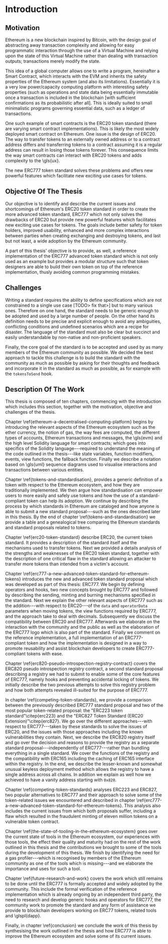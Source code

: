 # Introduction

<!-- Introduce:

 - Blockchain / Ethereum (briefly)
 - Define Tokens, ERC20, the need for a new standard
 - Introduce ERC777 
 - Define payment channels and reason for existence, use as credit card
 - Define loyalty points for credit cards -->

## Motivation

Ethereum is a new blockchain inspired by Bitcoin, with the design goal of abstracting away transaction complexity and allowing for easy programmatic interaction through the use of a Virtual Machine and relying upon the state of this Virtual Machine rather than dealing with transaction outputs; transactions merely modify the state.

This idea of a global computer allows one to write a program, hereinafter a Smart Contract, which interacts with the EVM and inherits the safety properties of the Ethereum system (and also its limitations). Essentially it is a very low power/capacity computing platform with interesting safety properties (such as operations and state data being essentially immutable once a transaction is included in the blockchain [with sufficient confirmations as its probabilistic after all]. This is ideally suited to small minimalistic programs governing essential data, such as a ledger of transactions.

One such example of smart contracts is the ERC20 token standard (there are varying smart contract implementations). This is likely the most widely deployed smart contract on Ethereum. One issue is the design of ERC20. The way to transfer tokens to an externally owned address or to a contract address differs and transferring tokens to a contract assuming it is a regular address can result in losing those tokens forever. This consequence limits the way smart contracts can interact with ERC20 tokens and adds complexity to the \gls{ux}.

The new ERC777 token standard solves these problems and offers new powerful features which facilitate new exciting use cases for tokens.

## Objective Of The Thesis

Our objective is to identify and describe the current issues and shortcomings of Ethereum's ERC20 token standard in order to create the more advanced token standard, ERC777 which not only solves the drawbacks of ERC20 but provide new powerful features which facilitates new exciting use cases for tokens. The goals include better safety for token holders, improved usability, enhanced and more complex interactions between parties when creating exchanging and destroying tokens, and last but not least, a wide adoption by the Ethereum community.

A part of this thesis' objective is to provide, as well, a reference implementation of the ERC777 advanced token standard which is not only used as an example but provides a modular structure such that token designers are able to build their own token on top of the reference implementation, thusly avoiding common programming mistakes.

## Challenges

Writing a standard requires the ability to define specifications which are not constrained to a single use case [TODO> fix that>] but to many various ones. Therefore on one hand, the standard needs to be generic enough to be adopted and used by a large number of people. On the other hand its definition needs to be precise and explicit enough to avoid any ambiguities, conflicting conditions and undefined scenarios which are a recipe for disaster. The language of the standard must also be clear but succinct and easily understandable by non-native and non-proficient speakers.

Finally, the core goal of the standard is to be accepted and used by as many members of the Ethereum community as possible. We decided the best approach to tackle this challenge is to build the standard with the community as much as possible by asking for their thoughts and feedback and incorporate it in the standard as much as possible, as for example with the `tokensToSend` hook.

## Description Of The Work

This thesis is composed of ten chapters, commencing with the introduction which includes this section, together with the motivation, objective and challenges of the thesis.

Chapter \ref{ethereum-a-decentralised-computing-platform} begins by introducing the relevant aspects of the Ethereum ecosystem such as the ether currency, the notion of gas, the way fees are computed, the different types of accounts, Ethereum transactions and messages, the \gls{evm} and the high level Solidity language for smart contracts; which goes into specifics of the Solidity language---required to understand the meaning of the code outlined in the thesis---like state variables, function modifiers, events, view functions, the fallback function. Finally we describe a notation based on \gls{uml} sequence diagrams used to visualise interactions and transactions between various entities.

Chapter \ref{tokens-and-standardisation}, provides a generic definition of a token with respect to the Ethereum ecosystem, and how they are traditionally implemented. We then argue how standardisation can empower users to more easily and safely use tokens and how the use of a standard-compliant token can help its adoption. We continue by describing the process by which standards in Ethereum are cataloged and how anyone is able to submit a new standard proposal---such as the ones described later in this thesis. By the end of chapter \ref{tokens-and-standardisation} we provide a table and a genealogical tree comparing the Ethereum standards and standard proposals related to tokens.

Chapter \ref{erc20-token-standard} describe ERC20, the current token standard. It provides a description of the standard itself and the mechanisms used to transfer tokens. Next we provided a details analysis of the strengths and weaknesses of the ERC20 token standard, together with the description of one critical flaw in the standard allowing an attacker to transfer more tokens than intended from a victim's account.

Chapter \ref{erc777-a-new-advanced-token-standard-for-ethereum-tokens} introduces the new and advanced token standard proposal which was developed as part of this thesis: ERC777. We begin by defining operators and hooks, two new concepts brought by ERC777 and followed by describing the sending, minting and burning mechanisms specified in the standard. Next we explain the other relevant aspects of ERC777 such as the addition---with respect to ERC20---of the `data` and `operatorData` parameters when moving tokens, the view functions required by ERC777, and the approach take to deal with decimals. Subsequently we discuss the compatibility between ERC20 and ERC777. Afterwards we elaborate on the interaction with the community and the public as well as the elaboration of the ERC777 logo which is also part of the standard. Finally we comment on the reference implementation, a full implementation of an ERC777-compliant token and how the implementation is designed in a way to promote reusability and assist blockchain developers to create ERC777-compliant tokens with ease.

Chapter \ref{erc820-pseudo-introspection-registry-contract} covers the ERC820 pseudo introspection registry contract, a second standard proposal describing a registry we had to submit to enable some of the core features of ERC777, namely hooks and preventing accidental locking of tokens. We initially describe the two previous attempts to solve this registry problem and how both attempts revealed ill-suited for the purpose of ERC777.

In chapter \ref{competing-token-standards}, we provide a comparison between the previously described ERC777 standard proposal and two of the most popular token-related proposal: the "ERC223 token standard"\citep{erc223} and the "ERC827 Token Standard (ERC20 Extension)"\citep{erc827}. We go over the different approaches---with respect to ERC777---taken by these standards to solve the issues of ERC20, and the issues with those approaches including the known vulnerabilities they contain. Next, we describe the ERC820 registry itself and go over the decision and reasons to provide the registry as a separate standard proposal---independently of ERC777---rather than bundling everything in a single standard. We cover the functions of the registry and the compatibility with ERC165 including the caching of ERC165 interface within the registry. In the end, we describe the lesser-known and somewhat unusual keyless deployment method which allows the registry to have a single address across all chains. In addition we explain as well how we achieved to have a vanity address starting with `0x820`.

Chapter \ref{competing-token-standards} analyses ERC223 and ERC827, two popular alternatives to ERC777 and their approach to solve some of the token-related issues we encountered and described in chapter \ref{erc777-a-new-advanced-token-standard-for-ethereum-tokens}. This analysis also includes the current issues from which both proposals suffer, including a flaw which resulted in the fraudulent minting of eleven million tokens on a vulnerable token contract.

Chapter \ref{the-state-of-tooling-in-the-ethereum-ecosystem} goes over the current state of tools in the Ethereum ecosystem, our experiences with those tools, the effect their quality and maturity had on the rest of the work outlined in this thesis and the contributions we brought to some of the tools during the development of this thesis. We finish by identifying the need for a gas profiler---which is recognised by members of the Ethereum community as one of the tools which is missing---and we elaborate the importance and uses for such a tool.

Chapter \ref{future-research-and-work} covers the work which still remains to be done until the ERC777 is formally accepted and widely adopted by the community. This include the formal verification of the reference implementation which is already ongoing by an independent third party, the need to research and develop generic hooks and operators for ERC777, the community work to promote the standard and any form of assistance we provide to blockchain developers working on ERC77 tokens, related tools and \glspl{dapp}.

Finally, in chapter \ref{conclusion} we conclude the work of this thesis by synthesising the work outlined in the thesis and how ERC777 is able to improve the Ethereum ecosystem and solve some of its current issues.
